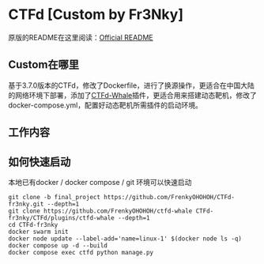 # CTFd [Custom by Fr3Nky]

原版的README在这里阅读：[Official README](./README_CTFd.md)

## Custom在哪里

基于3.7.0版本的CTFd，修改了Dockerfile，进行了换源操作，更适合在中国大陆的网络环境下部署，添加了[CTFd-Whale](https://github.com/glzjin/CTFd-Whale)插件，更适合用来搭建动态靶机，修改了docker-compose.yml，配置好动态靶机所需插件的启动环境。

## 工作内容



## 如何快速启动

本地已有docker / docker compose / git 环境可以快速启动

```
git clone -b final_project https://github.com/FrenkyOHOHOH/CTFd-fr3nky.git --depth=1
git clone https://github.com/FrenkyOHOHOH/ctfd-whale CTFd-fr3nky/CTFd/plugins/ctfd-whale --depth=1
cd CTFd-fr3nky
docker swarm init
docker node update --label-add='name=linux-1' $(docker node ls -q)
docker compose up -d --build
docker compose exec ctfd python manage.py
```

